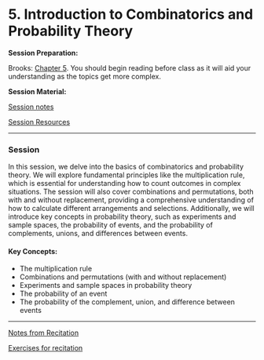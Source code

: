 # 5. Introduction to Combinatorics and Probability Theory

**Session Preparation:**

Brooks: [Chapter 5](https://drive.google.com/file/d/1P9eidJb5qtlZgvHCtqu4uuPa5FFU0Zpn/view?usp=sharing). You should begin reading before class as it will aid your understanding as the topics get more complex.


**Session Material:**

[Session notes](https://drive.google.com/file/d/1JEGYxtYoyv02IglZAgLSkDse-5DkRTLy/view?usp=sharing)

[Session Resources](https://viaucdk-my.sharepoint.com/:f:/g/personal/rib_viauc_dk/EsJDXlP48H5Nnak20uj9FMYBWN_47BOjpk_K1Lso5NxBoA?e=0mp31Z)

--------------------------

### Session 

In this session, we delve into the basics of combinatorics and probability theory. We will explore fundamental principles like the multiplication rule, which is essential for understanding how to count outcomes in complex situations. The session will also cover combinations and permutations, both with and without replacement, providing a comprehensive understanding of how to calculate different arrangements and selections. Additionally, we will introduce key concepts in probability theory, such as experiments and sample spaces, the probability of events, and the probability of complements, unions, and differences between events.

#### Key Concepts:
- The multiplication rule
- Combinations and permutations (with and without replacement)
- Experiments and sample spaces in probability theory
- The probability of an event
- The probability of the complement, union, and difference between events


--------------------------
[Notes from Recitation](https://drive.google.com/file/d/1B4GBM8SKVHwpS_u1LLI3nmfppfDaOpyp/view?usp=sharing)

[Exercises for recitation](/05_Combinatorics_and_Probability_Theory/05_Exercises.md)